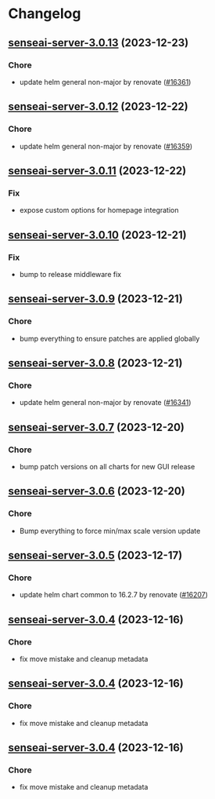 # Changelog



## [senseai-server-3.0.13](https://github.com/truecharts/charts/compare/senseai-server-3.0.12...senseai-server-3.0.13) (2023-12-23)

### Chore

- update helm general non-major by renovate ([#16361](https://github.com/truecharts/charts/issues/16361))
  
  


## [senseai-server-3.0.12](https://github.com/truecharts/charts/compare/senseai-server-3.0.11...senseai-server-3.0.12) (2023-12-22)

### Chore

- update helm general non-major by renovate ([#16359](https://github.com/truecharts/charts/issues/16359))
  
  


## [senseai-server-3.0.11](https://github.com/truecharts/charts/compare/senseai-server-3.0.10...senseai-server-3.0.11) (2023-12-22)

### Fix

- expose custom options for homepage integration
  
  


## [senseai-server-3.0.10](https://github.com/truecharts/charts/compare/senseai-server-3.0.9...senseai-server-3.0.10) (2023-12-21)

### Fix

- bump to release middleware fix
  
  


## [senseai-server-3.0.9](https://github.com/truecharts/charts/compare/senseai-server-3.0.8...senseai-server-3.0.9) (2023-12-21)

### Chore

- bump everything to ensure patches are applied globally
  
  


## [senseai-server-3.0.8](https://github.com/truecharts/charts/compare/senseai-server-3.0.7...senseai-server-3.0.8) (2023-12-21)

### Chore

- update helm general non-major by renovate ([#16341](https://github.com/truecharts/charts/issues/16341))
  
  


## [senseai-server-3.0.7](https://github.com/truecharts/charts/compare/senseai-server-3.0.6...senseai-server-3.0.7) (2023-12-20)

### Chore

- bump patch versions on all charts for new GUI release
  
  


## [senseai-server-3.0.6](https://github.com/truecharts/charts/compare/senseai-server-3.0.5...senseai-server-3.0.6) (2023-12-20)

### Chore

- Bump everything to force min/max scale version update
  
  


## [senseai-server-3.0.5](https://github.com/truecharts/charts/compare/senseai-server-3.0.4...senseai-server-3.0.5) (2023-12-17)

### Chore

- update helm chart common to 16.2.7 by renovate ([#16207](https://github.com/truecharts/charts/issues/16207))
  
  


## [senseai-server-3.0.4](https://github.com/truecharts/charts/compare/senseai-server-2.0.12...senseai-server-3.0.4) (2023-12-16)

### Chore

- fix move mistake and cleanup metadata
  
  


## [senseai-server-3.0.4](https://github.com/truecharts/charts/compare/senseai-server-2.0.12...senseai-server-3.0.4) (2023-12-16)

### Chore

- fix move mistake and cleanup metadata
  
  


## [senseai-server-3.0.4](https://github.com/truecharts/charts/compare/senseai-server-2.0.12...senseai-server-3.0.4) (2023-12-16)

### Chore

- fix move mistake and cleanup metadata
  
  